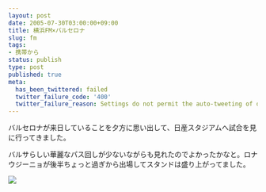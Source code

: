 ```yaml
---
layout: post
date: 2005-07-30T03:00:00+09:00
title: 横浜FM×バルセロナ
slug: fm
tags:
- 携帯から
status: publish
type: post
published: true
meta:
  has_been_twittered: failed
  twitter_failure_code: '400'
  twitter_failure_reason: Settings do not permit the auto-tweeting of old posts
---
```

<div class="caption">
バルセロナが来日していることを夕方に思い出して、日産スタジアムへ試合を見に行ってきました。

バルサらしい華麗なパス回しが少ないながらも見れたのでよかったかなと。ロナウジーニョが後半ちょっと過ぎから出場してスタンドは盛り上がってました。
</div>
<div class="photo"><img src="http://wo.skr.jp/images/uploads/blog-photo-1122721684.02-0.jpg" /></div>

